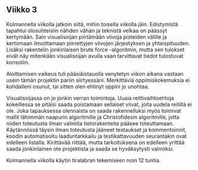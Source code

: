 ## Viikko 3

Kolmannella viikolla jatkoin siitä, mihin toisella viikolla jäin. Edistymistä tapahtui olosuhteisiin nähden vähän ja teknistä velkaa on päässyt kertymään. Sain visualisoijan piirtämään viivoja pisteiden välille ja kertomaan ilmoittamaan piirrettyjen viivojen järjestyksen ja yhteispituuden. Lisäksi rakentelin jonkinlaisen brute force -algoritmin, mutta sen tulokset eivät näy mitenkään visualisoijan avulla vaan tarvittavat tiedot tulostuvat konsoliin.

Aloittamisen vaikeus tuli pääsiäistauolla venytetyn viikon aikana vastaan usein tämän projektin pariin siirtyessäni. Merkittäviä oppimiskokemuksia ei kohdalleni osunut, tai sitten olen ehtinyt oppini jo unohtaa.

Visualisoijassa on jo jonkin verran toimintoja. Uusia reittivaihtoehtoja kokeillessa se pitäisi saada poistamaan sellaiset viivat, joita uudela reitillä ei ole. Joka tapauksessa olennaista on saada rakennelluksi myös toimivat mallit lähimmän naapurin algoritmille ja Christofidesin algoritmille, jotta niiden toteutusta ilman valmiita tietorakenteita pääsee toteuttamaan. Käytännössä täysin ilman toteutusta jääneet testaukset ja kommentoinnit, koodin automatisoitu laaduntarkkailu ja testikattavuuden seurantakin ovat edelleen listalla. Kirittävää riittää, mutta tarkoituksena on edelleen yrittää saada jonkinlainen ote projektista ja saada se hyväksytysti valmiiksi.

Kolmannella viikolla käytin tiralabran tekemiseen noin 12 tuntia. 
